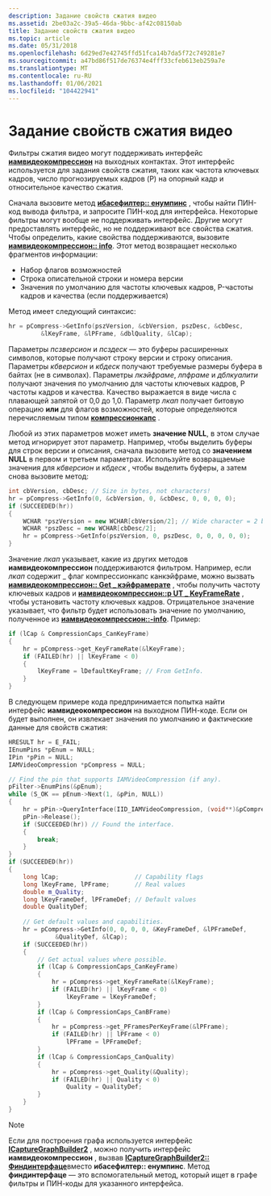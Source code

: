 ```yaml
---
description: Задание свойств сжатия видео
ms.assetid: 2be03a2c-39a5-46da-9bbc-af42c08150ab
title: Задание свойств сжатия видео
ms.topic: article
ms.date: 05/31/2018
ms.openlocfilehash: 6d29ed7e42745ffd51fca14b7da5f72c749281e7
ms.sourcegitcommit: a47bd86f517de76374e4fff33cfeb613eb259a7e
ms.translationtype: MT
ms.contentlocale: ru-RU
ms.lasthandoff: 01/06/2021
ms.locfileid: "104422941"
---
```

# <a name="setting-video-compression-properties"></a>Задание свойств сжатия видео

Фильтры сжатия видео могут поддерживать интерфейс [**иамвидеокомпрессион**](/windows/desktop/api/Strmif/nn-strmif-iamvideocompression) на выходных контактах. Этот интерфейс используется для задания свойств сжатия, таких как частота ключевых кадров, число прогнозируемых кадров (P) на опорный кадр и относительное качество сжатия.

Сначала вызовите метод [**ибасефилтер:: енумпинс**](/windows/desktop/api/Strmif/nf-strmif-ibasefilter-enumpins) , чтобы найти ПИН-код вывода фильтра, и запросите ПИН-код для интерфейса. Некоторые фильтры могут вообще не поддерживать интерфейс. Другие могут предоставлять интерфейс, но не поддерживают все свойства сжатия. Чтобы определить, какие свойства поддерживаются, вызовите [**иамвидеокомпрессион:: info**](/windows/desktop/api/Strmif/nf-strmif-iamvideocompression-getinfo). Этот метод возвращает несколько фрагментов информации:

-   Набор флагов возможностей
-   Строка описательной строки и номера версии
-   Значения по умолчанию для частоты ключевых кадров, P-частоты кадров и качества (если поддерживается)

Метод имеет следующий синтаксис:


```C++
hr = pCompress->GetInfo(pszVersion, &cbVersion, pszDesc, &cbDesc, 
         &lKeyFrame, &lPFrame, &dblQuality, &lCap);
```



Параметры *псзверсион* и *псздеск* — это буферы расширенных символов, которые получают строку версии и строку описания. Параметры *кбверсион* и *кбдеск* получают требуемые размеры буфера в байтах (не в символах). Параметры *лкэйфраме*, *лпфраме* и *дблкуалити* получают значения по умолчанию для частоты ключевых кадров, P частоты кадров и качества. Качество выражается в виде числа с плавающей запятой от 0,0 до 1,0. Параметр *лкап* получает битовую операцию **или** для флагов возможностей, которые определяются перечисляемым типом [**компрессионкапс**](/windows/desktop/api/strmif/ne-strmif-compressioncaps) .

Любой из этих параметров может иметь **значение NULL**, в этом случае метод игнорирует этот параметр. Например, чтобы выделить буферы для строк версии и описания, сначала вызовите метод со **значением NULL** в первом и третьем параметрах. Используйте возвращаемые значения для *кбверсион* и *кбдеск* , чтобы выделить буферы, а затем снова вызовите метод:


```C++
int cbVersion, cbDesc; // Size in bytes, not characters!
hr = pCompress->GetInfo(0, &cbVersion, 0, &cbDesc, 0, 0, 0, 0);
if (SUCCEEDED(hr))
{
    WCHAR *pszVersion = new WCHAR[cbVersion/2]; // Wide character = 2 bytes
    WCHAR *pszDesc = new WCHAR[cbDesc/2];
    hr = pCompress->GetInfo(pszVersion, 0, pszDesc, 0, 0, 0, 0, 0);
}
```



Значение *лкап* указывает, какие из других методов **иамвидеокомпрессион** поддерживаются фильтром. Например, если *лкап* содержит \_ флаг компрессионкапс канкэйфраме, можно вызвать [**иамвидеокомпрессион:: Get \_ кэйфрамерате**](/windows/desktop/api/Strmif/nf-strmif-iamvideocompression-get_keyframerate) , чтобы получить частоту ключевых кадров и [**иамвидеокомпрессион::p UT \_ KeyFrameRate**](/windows/desktop/api/Strmif/nf-strmif-iamvideocompression-put_keyframerate) , чтобы установить частоту ключевых кадров. Отрицательное значение указывает, что фильтр будет использовать значение по умолчанию, полученное из [**иамвидеокомпрессион::-info**](/windows/desktop/api/Strmif/nf-strmif-iamvideocompression-getinfo). Пример:


```C++
if (lCap & CompressionCaps_CanKeyFrame)
{
    hr = pCompress->get_KeyFrameRate(&lKeyFrame);
    if (FAILED(hr) || lKeyFrame < 0)
    {
        lKeyFrame = lDefaultKeyFrame; // From GetInfo.
    }
}
```



В следующем примере кода предпринимается попытка найти интерфейс **иамвидеокомпрессион** на выходном ПИН-коде. Если он будет выполнен, он извлекает значения по умолчанию и фактические данные для свойств сжатия:


```C++
HRESULT hr = E_FAIL;
IEnumPins *pEnum = NULL;
IPin *pPin = NULL;
IAMVideoCompression *pCompress = NULL;

// Find the pin that supports IAMVideoCompression (if any).
pFilter->EnumPins(&pEnum);
while (S_OK == pEnum->Next(1, &pPin, NULL))
{
    hr = pPin->QueryInterface(IID_IAMVideoCompression, (void**)&pCompress);
    pPin->Release();
    if (SUCCEEDED(hr)) // Found the interface.
    {
        break;
    }
}
if (SUCCEEDED(hr)) 
{
    long lCap;                     // Capability flags
    long lKeyFrame, lPFrame;       // Real values
    double m_Quality;
    long lKeyFrameDef, lPFrameDef; // Default values
    double QualityDef;
    
    // Get default values and capabilities.
    hr = pCompress->GetInfo(0, 0, 0, 0, &KeyFrameDef, &lPFrameDef,
             &QualityDef, &lCap);
    if (SUCCEEDED(hr))
    {
        // Get actual values where possible.
        if (lCap & CompressionCaps_CanKeyFrame)
        {
            hr = pCompress->get_KeyFrameRate(&lKeyFrame);
            if (FAILED(hr) || lKeyFrame < 0)
                lKeyFrame = lKeyFrameDef;
        }
        if (lCap & CompressionCaps_CanBFrame)
        {
            hr = pCompress->get_PFramesPerKeyFrame(&lPFrame);
            if (FAILED(hr) || lPFrame < 0)
                lPFrame = lPFrameDef;
        }
        if (lCap & CompressionCaps_CanQuality)
        {
            hr = pCompress->get_Quality(&Quality);
            if (FAILED(hr) || Quality < 0)
                Quality = QualityDef;
        }
    }
}
```



> [!Note]  
> Если для построения графа используется интерфейс [**ICaptureGraphBuilder2**](/windows/desktop/api/Strmif/nn-strmif-icapturegraphbuilder2) , можно получить интерфейс **иамвидеокомпрессион** , вызвав [**ICaptureGraphBuilder2:: Финдинтерфаце**](/windows/desktop/api/Strmif/nf-strmif-icapturegraphbuilder2-findinterface)вместо **ибасефилтер:: енумпинс**. Метод **финдинтерфаце** — это вспомогательный метод, который ищет в графе фильтры и ПИН-коды для указанного интерфейса.

 

 

 



